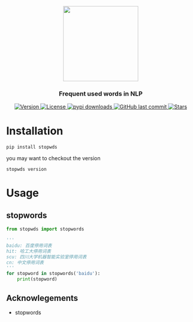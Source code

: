 
<p align="center">
    <img width="200" src="https://github.com/szj2ys/stopwds/raw/master/stopwds/datasets/resources/logo.png"/>
</p>

<h3 align="center">
    <p>Frequent used words in NLP</p>
</h3>


<p align="center">
    <a href="https://python.org/pypi/stopwds">
        <img src="https://badge.fury.io/py/stopwds.svg" alt="Version"/>
    </a>
    <a href="https://python.org/pypi/stopwds">
        <img src="https://img.shields.io/pypi/l/stopwds.svg?color=orange" alt="License"/>
    </a>
    <a href="https://python.org/pypi/stopwds">
        <img src="https://img.shields.io/pypi/dm/stopwds?color=blue" alt="pypi downloads"/>
    </a>
    <a href="https://python.org/pypi/stopwds">
        <img src="https://img.shields.io/github/last-commit/szj2ys/stopwds?color=blue" alt="GitHub last commit"/>
    </a>
    <a href="https://github.com/szj2ys/stopwds">
        <img src="https://img.shields.io/github/stars/szj2ys/stopwds?style=social" alt="Stars"/>
    </a>
</p>

# Installation
```shell
pip install stopwds
```
you may want to checkout the version
```shell
stopwds version
```


# Usage

## stopwords
```python
from stopwds import stopwords

'''
baidu: 百度停用词表
hit: 哈工大停用词表
scu: 四川大学机器智能实验室停用词表
cn: 中文停用词表
'''
for stopword in stopwords('baidu'):
    print(stopword)
```

## Acknowlegements
*   stopwords
